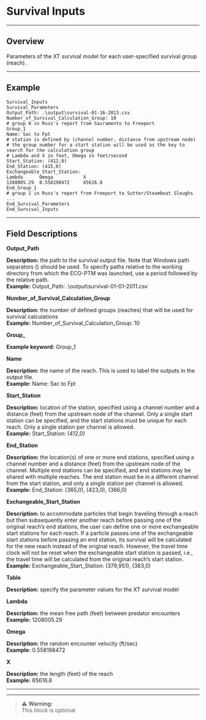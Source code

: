 # Survival Inputs

---

## Overview

Parameters of the XT survival model for each user-specified survival group (reach).

---

## Example

```plaintext
Survival_Inputs
Survival_Parameters
Output_Path: .\output\survival-01-16-2013.csv
Number_of_Survival_Calculation_Group: 10
# group 0 in Russ's report from Sacramento to Freeport
Group_1
Name: Sac to Fpt
# station is defined by (channel number, distance from upstream node)
# the group number for a start station will be used as the key to search for the calculation group 
# Lambda and X in feet, Omega in feet/second
Start_Station: (412,0)	
End_Station: (415,0)		
Exchangeable_Start_Station:	
Lambda		Omega			X
1208005.29	0.558198472		65616.8
End_Group_1	
# group 1 in Russ's report from Freeport to Sutter/Steamboat Sloughs
...
End_Survival_Parameters 
End_Survival_Inputs
```

---

## Field Descriptions

**Output_Path**

**Description:** the path to the survival output file. Note that Windows path separators (\) should be used. To specify paths relative to the working directory from which the ECO-PTM was launched, use a period followed by the relative path.  
**Example:** Output_Path: .\output\survival-01-01-2011.csv

**Number_of_Survival_Calculation_Group**

**Description:** the number of defined groups (reaches) that will be used for survival calculations  
**Example:** Number_of_Survival_Calculation_Group: 10

**Group_<x>**

**Example keyword:** Group_1

**Name**

**Description:** the name of the reach. This is used to label the outputs in the output file.  
**Example:** Name: Sac to Fpt

**Start_Station**

**Description:** location of the station, specified using a channel number and a distance (feet) from the upstream node of the channel. Only a single start station can be specified, and the start stations must be unique for each reach. Only a single station per channel is allowed.  
**Example:** Start_Station: (412,0)

**End_Station**

**Description:** the location(s) of one or more end stations, specified using a channel number and a distance (feet) from the upstream node of the channel. Multiple end stations can be specified, and end stations may be shared with multiple reaches. The end station must be in a different channel from the start station, and only a single station per channel is allowed.  
**Example:** End_Station: (365,0), (423,0), (366,0)

**Exchangeable_Start_Station**

**Description:** to accommodate particles that begin traveling through a reach but then subsequently enter another reach before passing one of the original reach’s end stations, the user can define one or more exchangeable start stations for each reach. If a particle passes one of the exchangeable start stations before passing an end station, its survival will be calculated for the new reach instead of the original reach. However, the travel time clock will not be reset when the exchangeable start station is passed, i.e., the travel time will be calculated from the original reach’s start station.  
**Example:** Exchangeable_Start_Station: (379,951), (383,0)

**Table**

**Description:** specify the parameter values for the XT survival model

**Lambda**

**Description:** the mean free path (feet) between predator encounters  
**Example:** 1208005.29

**Omega**

**Description:** the random encounter velocity (ft/sec)  
**Example:** 0.558198472

**X**

**Description:** the length (feet) of the reach  
**Example:** 65616.8

---

---

> ⚠️ **Warning:**  
>  This block is optional


